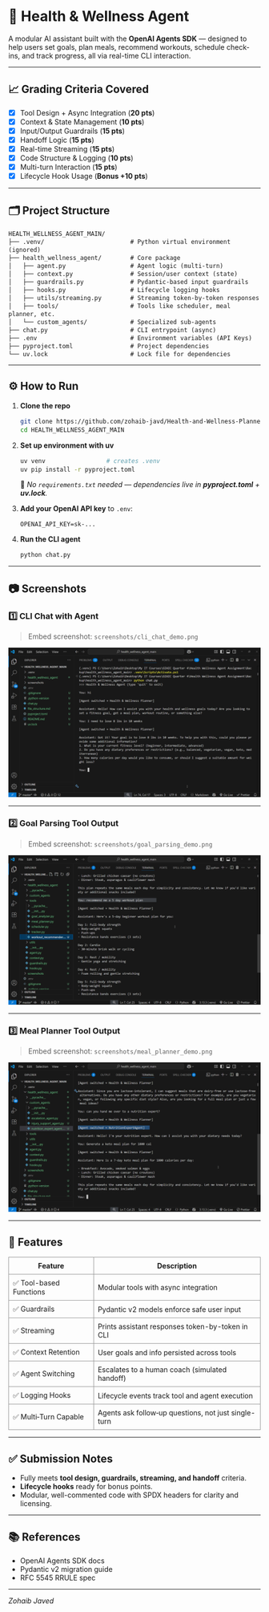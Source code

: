 # 🧠 Health & Wellness Agent

A modular AI assistant built with the **OpenAI Agents SDK** — designed to help users set goals, plan meals, recommend workouts, schedule check-ins, and track progress, all via real-time CLI interaction.

---

## 📈 Grading Criteria Covered

- [x] Tool Design + Async Integration (**20 pts**)
- [x] Context & State Management (**10 pts**)
- [x] Input/Output Guardrails (**15 pts**)
- [x] Handoff Logic (**15 pts**)
- [x] Real-time Streaming (**15 pts**)
- [x] Code Structure & Logging (**10 pts**)
- [x] Multi-turn Interaction (**15 pts**)
- [x] Lifecycle Hook Usage (**Bonus +10 pts**)

---

## 🗂️ Project Structure

```
HEALTH_WELLNESS_AGENT_MAIN/
├── .venv/                        # Python virtual environment (ignored)
├── health_wellness_agent/        # Core package
│   ├── agent.py                  # Agent logic (multi-turn)
│   ├── context.py                # Session/user context (state)
│   ├── guardrails.py             # Pydantic-based input guardrails
│   ├── hooks.py                  # Lifecycle logging hooks
│   ├── utils/streaming.py        # Streaming token-by-token responses
│   ├── tools/                    # Tools like scheduler, meal planner, etc.
│   └── custom_agents/            # Specialized sub-agents
├── chat.py                       # CLI entrypoint (async)
├── .env                          # Environment variables (API Keys)
├── pyproject.toml                # Project dependencies
└── uv.lock                       # Lock file for dependencies
```

---

## ⚙️ How to Run

1. **Clone the repo**

   ```bash
   git clone https://github.com/zohaib-javd/Health-and-Wellness-Planner-Agent.git
   cd HEALTH_WELLNESS_AGENT_MAIN
   ````

2. **Set up environment with uv**

   ```bash
   uv venv                 # creates .venv
   uv pip install -r pyproject.toml
   ```

   📌 *No `requirements.txt` needed — dependencies live in **pyproject.toml** + **uv.lock**.*

3. **Add your OpenAI API key** to `.env`:

   ```
   OPENAI_API_KEY=sk-...
   ```

4. **Run the CLI agent**

   ```bash
   python chat.py
   ```

---

## 📷 Screenshots

### 1️⃣ CLI Chat with Agent
> Embed screenshot: `screenshots/cli_chat_demo.png`

![CLI Chat](screenshots/cli_chat_demo.png)

---

### 2️⃣ Goal Parsing Tool Output
> Embed screenshot: `screenshots/goal_parsing_demo.png`

![Goal Parser](screenshots/goal_parsing_demo.png)

---

### 3️⃣ Meal Planner Tool Output
> Embed screenshot: `screenshots/meal_planner_demo.png`

![Meal Planner](screenshots/meal_planner_demo.png)

---

## 🚀 Features

<table style="border-collapse: collapse; width: 100%;">
  <thead>
    <tr>
      <th style="border:1px solid #999; padding:8px;">Feature</th>
      <th style="border:1px solid #999; padding:8px;">Description</th>
    </tr>
  </thead>
  <tbody>
    <tr>
      <td style="border:1px solid #999; padding:8px;">✅ Tool-based Functions</td>
      <td style="border:1px solid #999; padding:8px;">Modular tools with async integration</td>
    </tr>
    <tr>
      <td style="border:1px solid #999; padding:8px;">✅ Guardrails</td>
      <td style="border:1px solid #999; padding:8px;">Pydantic v2 models enforce safe user input</td>
    </tr>
    <tr>
      <td style="border:1px solid #999; padding:8px;">✅ Streaming</td>
      <td style="border:1px solid #999; padding:8px;">Prints assistant responses token-by-token in CLI</td>
    </tr>
    <tr>
      <td style="border:1px solid #999; padding:8px;">✅ Context Retention</td>
      <td style="border:1px solid #999; padding:8px;">User goals and info persisted across tools</td>
    </tr>
    <tr>
      <td style="border:1px solid #999; padding:8px;">✅ Agent Switching</td>
      <td style="border:1px solid #999; padding:8px;">Escalates to a human coach (simulated handoff)</td>
    </tr>
    <tr>
      <td style="border:1px solid #999; padding:8px;">✅ Logging Hooks</td>
      <td style="border:1px solid #999; padding:8px;">Lifecycle events track tool and agent execution</td>
    </tr>
    <tr>
      <td style="border:1px solid #999; padding:8px;">✅ Multi‑Turn Capable</td>
      <td style="border:1px solid #999; padding:8px;">Agents ask follow‑up questions, not just single-turn</td>
    </tr>
  </tbody>
</table>

---

## ✅ Submission Notes

* Fully meets **tool design, guardrails, streaming, and handoff** criteria.
* **Lifecycle hooks** ready for bonus points.
* Modular, well-commented code with SPDX headers for clarity and licensing.

---

## 📚 References

* OpenAI Agents SDK docs
* Pydantic v2 migration guide
* RFC 5545 RRULE spec

---

*Zohaib Javed*
